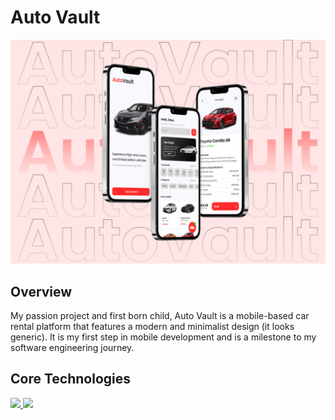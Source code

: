 # Auto Vault

<img src="./assets/images/autovault proj.png">

## Overview

My passion project and first born child, Auto Vault is a mobile-based car rental platform that features a modern and minimalist design (it looks generic). It is my first step in mobile development and is a milestone to my software engineering journey. 

## Core Technologies
<a href="" > <img src="https://img.shields.io/badge/react_native-61DAFB?style=for-the-badge&logo=react&logoColor=black"></a><a href="" > <img src="https://img.shields.io/badge/expo-000020?style=for-the-badge&logo=expo&logoColor=black"></a>


